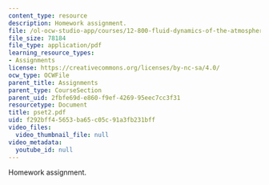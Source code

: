 ```yaml
---
content_type: resource
description: Homework assignment.
file: /ol-ocw-studio-app/courses/12-800-fluid-dynamics-of-the-atmosphere-and-ocean-fall-2004/f292bff45653ba65c05c91a3fb231bff_pset2.pdf
file_size: 78184
file_type: application/pdf
learning_resource_types:
- Assignments
license: https://creativecommons.org/licenses/by-nc-sa/4.0/
ocw_type: OCWFile
parent_title: Assignments
parent_type: CourseSection
parent_uid: 2fbfe69d-e860-f9ef-4269-95eec7cc3f31
resourcetype: Document
title: pset2.pdf
uid: f292bff4-5653-ba65-c05c-91a3fb231bff
video_files:
  video_thumbnail_file: null
video_metadata:
  youtube_id: null
---
```

Homework assignment.